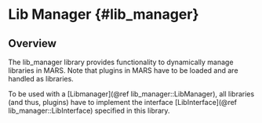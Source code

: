 Lib Manager {#lib_manager}
===========

## Overview

The lib\_manager library provides functionality to dynamically manage libraries in MARS. Note that  plugins in MARS have to be loaded and are handled as libraries.

To be used with a [Libmanager](@ref lib_manager::LibManager), all libraries (and thus, plugins) have to implement the interface [LibInterface](@ref lib_manager::LibInterface) specified in this library.


